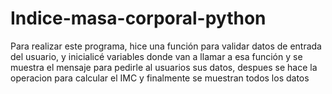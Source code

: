# Indice-masa-corporal-python
<p> Para realizar este programa, hice una función para validar datos de entrada del usuario, y inicialicé variables donde van a llamar a esa función y se muestra el mensaje para pedirle al usuarios sus datos, despues se hace la operacion para calcular el IMC y finalmente se muestran todos los datos



</p>
